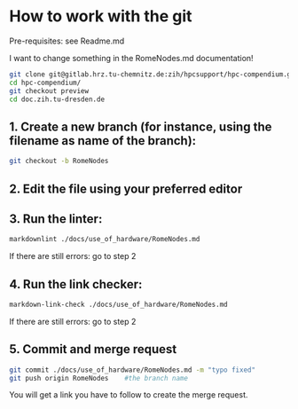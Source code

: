 # How to work with the git

Pre-requisites: see Readme.md

I want to change something in the RomeNodes.md documentation!

```Bash
git clone git@gitlab.hrz.tu-chemnitz.de:zih/hpcsupport/hpc-compendium.git
cd hpc-compendium/
git checkout preview
cd doc.zih.tu-dresden.de
```

## 1. Create a new branch (for instance, using the filename as name of the branch):

```Bash
git checkout -b RomeNodes
```
## 2. Edit the file using your preferred editor

## 3. Run the linter:
```Bash
markdownlint ./docs/use_of_hardware/RomeNodes.md
```
If there are still errors: go to step 2

## 4. Run the link checker:
```Bash
markdown-link-check ./docs/use_of_hardware/RomeNodes.md
```

If there are still errors: go to step 2

## 5. Commit and merge request
```Bash
git commit ./docs/use_of_hardware/RomeNodes.md -m "typo fixed"
git push origin RomeNodes    #the branch name
```
You will get a link you have to follow to create the merge request.







